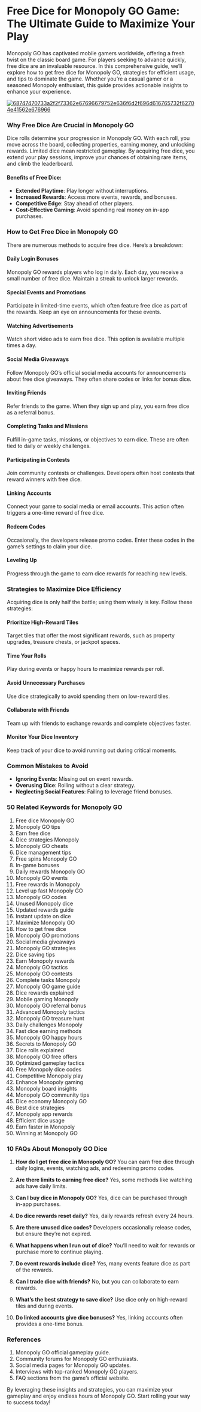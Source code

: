 # Free Dice for Monopoly GO Game: The Ultimate Guide to Maximize Your Play

Monopoly GO has captivated mobile gamers worldwide, offering a fresh twist on the classic board game. For players seeking to advance quickly, free dice are an invaluable resource. In this comprehensive guide, we’ll explore how to get free dice for Monopoly GO, strategies for efficient usage, and tips to dominate the game. Whether you’re a casual gamer or a seasoned Monopoly enthusiast, this guide provides actionable insights to enhance your experience.

[![68747470733a2f2f73362e67696679752e636f6d2f696d616765732f62704e41562e676966](https://github.com/user-attachments/assets/10f8acf3-576e-4569-959c-f556dabdf37f)](https://therewardgate.com/free-monopoly-dice/)

### Why Free Dice Are Crucial in Monopoly GO

Dice rolls determine your progression in Monopoly GO. With each roll, you move across the board, collecting properties, earning money, and unlocking rewards. Limited dice mean restricted gameplay. By acquiring free dice, you extend your play sessions, improve your chances of obtaining rare items, and climb the leaderboard.

#### Benefits of Free Dice:

* **Extended Playtime**: Play longer without interruptions.
* **Increased Rewards**: Access more events, rewards, and bonuses.
* **Competitive Edge**: Stay ahead of other players.
* **Cost-Effective Gaming**: Avoid spending real money on in-app purchases.

### How to Get Free Dice in Monopoly GO

There are numerous methods to acquire free dice. Here’s a breakdown:

#### Daily Login Bonuses

Monopoly GO rewards players who log in daily. Each day, you receive a small number of free dice. Maintain a streak to unlock larger rewards.

#### Special Events and Promotions

Participate in limited-time events, which often feature free dice as part of the rewards. Keep an eye on announcements for these events.

#### Watching Advertisements

Watch short video ads to earn free dice. This option is available multiple times a day.

#### Social Media Giveaways

Follow Monopoly GO’s official social media accounts for announcements about free dice giveaways. They often share codes or links for bonus dice.

#### Inviting Friends

Refer friends to the game. When they sign up and play, you earn free dice as a referral bonus.

#### Completing Tasks and Missions

Fulfill in-game tasks, missions, or objectives to earn dice. These are often tied to daily or weekly challenges.

#### Participating in Contests

Join community contests or challenges. Developers often host contests that reward winners with free dice.

#### Linking Accounts

Connect your game to social media or email accounts. This action often triggers a one-time reward of free dice.

#### Redeem Codes

Occasionally, the developers release promo codes. Enter these codes in the game’s settings to claim your dice.

#### Leveling Up

Progress through the game to earn dice rewards for reaching new levels.

### Strategies to Maximize Dice Efficiency

Acquiring dice is only half the battle; using them wisely is key. Follow these strategies:

#### Prioritize High-Reward Tiles

Target tiles that offer the most significant rewards, such as property upgrades, treasure chests, or jackpot spaces.

#### Time Your Rolls

Play during events or happy hours to maximize rewards per roll.

#### Avoid Unnecessary Purchases

Use dice strategically to avoid spending them on low-reward tiles.

#### Collaborate with Friends

Team up with friends to exchange rewards and complete objectives faster.

#### Monitor Your Dice Inventory

Keep track of your dice to avoid running out during critical moments.

### Common Mistakes to Avoid

* **Ignoring Events**: Missing out on event rewards.
* **Overusing Dice**: Rolling without a clear strategy.
* **Neglecting Social Features**: Failing to leverage friend bonuses.

### 50 Related Keywords for Monopoly GO

1. Free dice Monopoly GO
2. Monopoly GO tips
3. Earn free dice
4. Dice strategies Monopoly
5. Monopoly GO cheats
6. Dice management tips
7. Free spins Monopoly GO
8. In-game bonuses
9. Daily rewards Monopoly GO
10. Monopoly GO events
11. Free rewards in Monopoly
12. Level up fast Monopoly GO
13. Monopoly GO codes
14. Unused Monopoly dice
15. Updated rewards guide
16. Instant update on dice
17. Maximize Monopoly GO
18. How to get free dice
19. Monopoly GO promotions
20. Social media giveaways
21. Monopoly GO strategies
22. Dice saving tips
23. Earn Monopoly rewards
24. Monopoly GO tactics
25. Monopoly GO contests
26. Complete tasks Monopoly
27. Monopoly GO game guide
28. Dice rewards explained
29. Mobile gaming Monopoly
30. Monopoly GO referral bonus
31. Advanced Monopoly tactics
32. Monopoly GO treasure hunt
33. Daily challenges Monopoly
34. Fast dice earning methods
35. Monopoly GO happy hours
36. Secrets to Monopoly GO
37. Dice rolls explained
38. Monopoly GO free offers
39. Optimized gameplay tactics
40. Free Monopoly dice codes
41. Competitive Monopoly play
42. Enhance Monopoly gaming
43. Monopoly board insights
44. Monopoly GO community tips
45. Dice economy Monopoly GO
46. Best dice strategies
47. Monopoly app rewards
48. Efficient dice usage
49. Earn faster in Monopoly
50. Winning at Monopoly GO

### 10 FAQs About Monopoly GO Dice

1. **How do I get free dice in Monopoly GO?**
   You can earn free dice through daily logins, events, watching ads, and redeeming promo codes.

2. **Are there limits to earning free dice?**
   Yes, some methods like watching ads have daily limits.

3. **Can I buy dice in Monopoly GO?**
   Yes, dice can be purchased through in-app purchases.

4. **Do dice rewards reset daily?**
   Yes, daily rewards refresh every 24 hours.

5. **Are there unused dice codes?**
   Developers occasionally release codes, but ensure they’re not expired.

6. **What happens when I run out of dice?**
   You’ll need to wait for rewards or purchase more to continue playing.

7. **Do event rewards include dice?**
   Yes, many events feature dice as part of the rewards.

8. **Can I trade dice with friends?**
   No, but you can collaborate to earn rewards.

9. **What’s the best strategy to save dice?**
   Use dice only on high-reward tiles and during events.

10. **Do linked accounts give dice bonuses?**
    Yes, linking accounts often provides a one-time bonus.

### References

1. Monopoly GO official gameplay guide.
2. Community forums for Monopoly GO enthusiasts.
3. Social media pages for Monopoly GO updates.
4. Interviews with top-ranked Monopoly GO players.
5. FAQ sections from the game’s official website.

By leveraging these insights and strategies, you can maximize your gameplay and enjoy endless hours of Monopoly GO. Start rolling your way to success today!

